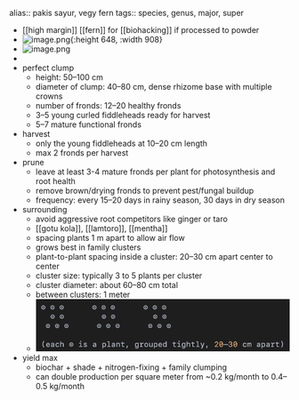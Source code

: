 alias:: pakis sayur, vegy fern
tags:: species, genus, major, super

- [[high margin]] [[fern]] for [[biohacking]] if processed to powder
- ![image.png](https://peach-geographical-bat-397.mypinata.cloud/ipfs/QmRM1XK3AMdsfkH6Rwoncj4LSyHjvdD1Kw7uMUBxDqWmbs){:height 648, :width 908}
- ![image.png](https://peach-geographical-bat-397.mypinata.cloud/ipfs/QmUbytvdpNcvZTHztkLEmqHWiorm6cNnpujrvGjTByzf9A)
-
- perfect clump
	- height: 50–100 cm
	- diameter of clump: 40–80 cm, dense rhizome base with multiple crowns
	- number of fronds: 12–20 healthy fronds
	- 3–5 young curled fiddleheads ready for harvest
	- 5–7 mature functional fronds
- harvest
	- only the young fiddleheads at 10–20 cm length
	- max 2 fronds per harvest
- prune
	- leave at least 3-4 mature fronds per plant for photosynthesis and root health
	- remove brown/drying fronds to prevent pest/fungal buildup
	- frequency: every 15–20 days in rainy season, 30 days in dry season
- surrounding
	- avoid aggressive root competitors like ginger or taro
	- [[gotu kola]], [[lamtoro]], [[mentha]]
	- spacing plants 1 m apart to allow air flow
	- grows best in family clusters
	- plant-to-plant spacing inside a cluster: 20–30 cm apart center to center
	- cluster size: typically 3 to 5 plants per cluster
	- cluster diameter: about 60–80 cm total
	- between clusters: 1 meter
	- ![image.png](../assets/image_1746603396587_0.png)
- yield max
	- biochar + shade + nitrogen-fixing + family clumping
	- can double production per square meter from ~0.2 kg/month to 0.4–0.5 kg/month